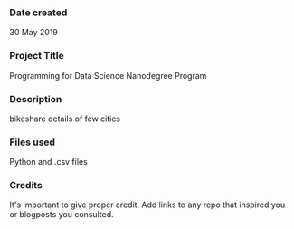 ### Date created
30 May 2019

### Project Title
Programming for Data Science Nanodegree Program

### Description
bikeshare details of few cities
### Files used
Python and .csv files

### Credits
It's important to give proper credit. Add links to any repo that inspired you or blogposts you consulted.

